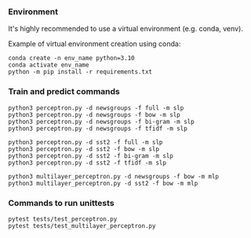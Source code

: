 ### Environment

It's highly recommended to use a virtual environment (e.g. conda, venv).

Example of virtual environment creation using conda:
```
conda create -n env_name python=3.10
conda activate env_name
python -m pip install -r requirements.txt
```

### Train and predict commands

```
python3 perceptron.py -d newsgroups -f full -m slp
python3 perceptron.py -d newsgroups -f bow -m slp
python3 perceptron.py -d newsgroups -f bi-gram -m slp
python3 perceptron.py -d newsgroups -f tfidf -m slp

python3 perceptron.py -d sst2 -f full -m slp
python3 perceptron.py -d sst2 -f bow -m slp
python3 perceptron.py -d sst2 -f bi-gram -m slp
python3 perceptron.py -d sst2 -f tfidf -m slp

python3 multilayer_perceptron.py -d newsgroups -f bow -m mlp
python3 multilayer_perceptron.py -d sst2 -f bow -m mlp
```

### Commands to run unittests

```
pytest tests/test_perceptron.py
pytest tests/test_multilayer_perceptron.py
```
